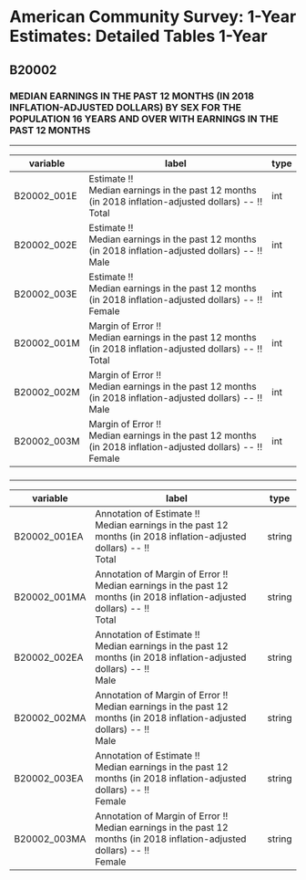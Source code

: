 # American Community Survey: 1-Year Estimates: Detailed Tables 1-Year

## B20002

### MEDIAN EARNINGS IN THE PAST 12 MONTHS (IN 2018 INFLATION-ADJUSTED DOLLARS) BY SEX FOR THE POPULATION 16 YEARS AND OVER WITH EARNINGS IN THE PAST 12 MONTHS

___

| variable | label | type |
| ----- | ----- | ----- |
| B20002_001E | Estimate !!<br>Median earnings in the past 12 months (in 2018 inflation-adjusted dollars) -- !!<br>Total | int |
| B20002_002E | Estimate !!<br>Median earnings in the past 12 months (in 2018 inflation-adjusted dollars) -- !!<br>Male | int |
| B20002_003E | Estimate !!<br>Median earnings in the past 12 months (in 2018 inflation-adjusted dollars) -- !!<br>Female | int |
| B20002_001M | Margin of Error !!<br>Median earnings in the past 12 months (in 2018 inflation-adjusted dollars) -- !!<br>Total | int |
| B20002_002M | Margin of Error !!<br>Median earnings in the past 12 months (in 2018 inflation-adjusted dollars) -- !!<br>Male | int |
| B20002_003M | Margin of Error !!<br>Median earnings in the past 12 months (in 2018 inflation-adjusted dollars) -- !!<br>Female | int |
### 

___

| variable | label | type |
| ----- | ----- | ----- |
| B20002_001EA | Annotation of Estimate !!<br>Median earnings in the past 12 months (in 2018 inflation-adjusted dollars) -- !!<br>Total | string |
| B20002_001MA | Annotation of Margin of Error !!<br>Median earnings in the past 12 months (in 2018 inflation-adjusted dollars) -- !!<br>Total | string |
| B20002_002EA | Annotation of Estimate !!<br>Median earnings in the past 12 months (in 2018 inflation-adjusted dollars) -- !!<br>Male | string |
| B20002_002MA | Annotation of Margin of Error !!<br>Median earnings in the past 12 months (in 2018 inflation-adjusted dollars) -- !!<br>Male | string |
| B20002_003EA | Annotation of Estimate !!<br>Median earnings in the past 12 months (in 2018 inflation-adjusted dollars) -- !!<br>Female | string |
| B20002_003MA | Annotation of Margin of Error !!<br>Median earnings in the past 12 months (in 2018 inflation-adjusted dollars) -- !!<br>Female | string |

